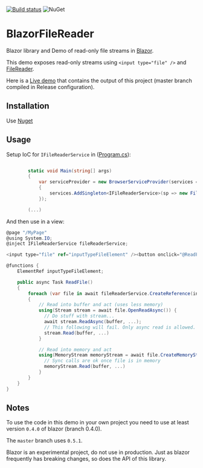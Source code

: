 [![Build status](https://ci.appveyor.com/api/projects/status/rr7pchwk7wbc3mn1/branch/master?svg=true)](https://ci.appveyor.com/project/Tewr/blazorfilereader/branch/master)
![NuGet](https://img.shields.io/nuget/v/Tewr.Blazor.FileReader.svg)

# BlazorFileReader
Blazor library and Demo of read-only file streams in [Blazor](https://github.com/aspnet/Blazor). 

This demo exposes read-only streams using ```<input type="file" />```
and [FileReader](https://developer.mozilla.org/en-US/docs/Web/API/FileReader).

Here is a [Live demo](https://tewr.github.io/BlazorFileReader/) that contains the output of this project (master branch compiled in Release configuration). 

## Installation

Use [Nuget](https://www.nuget.org/packages/Tewr.Blazor.FileReader)

## Usage

Setup IoC for ```IFileReaderService``` in ([Program.cs](blob/master/src/Blazor.FileReader.Demo/Program.cs)):

```cs

        static void Main(string[] args)
        {
            var serviceProvider = new BrowserServiceProvider(services =>
            {
                services.AddSingleton<IFileReaderService>(sp => new FileReaderService());
            });

		(...)
```

And then use in a view:

```cs
@page "/MyPage"
@using System.IO;
@inject IFileReaderService fileReaderService;

<input type="file" ref="inputTypeFileElement" /><button onclick="@ReadFile">Read file</button>

@functions {
    ElementRef inputTypeFileElement;

    public async Task ReadFile()
    {
        foreach (var file in await fileReaderService.CreateReference(inputTypeFileElement).EnumerateFilesAsync())
        {
            // Read into buffer and act (uses less memory)
            using(Stream stream = await file.OpenReadAsync()) {
			  // Do stuff with stream...
			  await stream.ReadAsync(buffer, ...);
			  // This following will fail. Only async read is allowed.
			  stream.Read(buffer, ...)
            }

            // Read into memory and act
            using(MemoryStream memoryStream = await file.CreateMemoryStreamAsync(4096)) {
			  // Sync calls are ok once file is in memory
			  memoryStream.Read(buffer, ...)
            }
        }
    }
}
```

## Notes

To use the code in this demo in your own project you need to use at least version 
```0.4.0``` of blazor (branch 0.4.0). 

The ```master``` branch uses ```0.5.1```.

Blazor is an experimental project, do not use in production. Just as blazor frequently has breaking changes, so does the API of this library.

